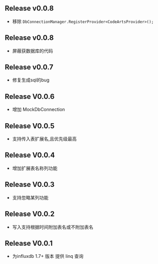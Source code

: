 ## Release v0.0.8
* 移除 `DbConnectionManager.RegisterProvider<CodeArtsProvider>();`

## Release v0.0.8
* 屏蔽获数据库的代码

## Release v0.0.7
* 修复生成sql的bug

## Release V0.0.6
* 增加 MockDbConnection

## Release V0.0.5
* 支持传入表扩展名,且优先级最高

## Release V0.0.4
* 增加扩展表名称列功能

## Release V0.0.3
* 支持忽略某列功能


## Release V0.0.2
* 写入支持根据时间附加表名或不附加表名

## Release V0.0.1
* 为influxdb 1.7+ 版本 提供 linq 查询

